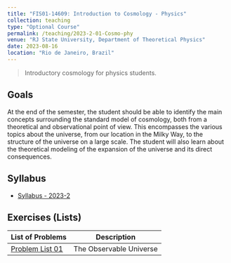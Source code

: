 ```yaml
---
title: "FIS01-14609: Introduction to Cosmology - Physics"
collection: teaching
type: "Optional Course"
permalink: /teaching/2023-2-01-Cosmo-phy
venue: "RJ State University, Department of Theoretical Physics"
date: 2023-08-16
location: "Rio de Janeiro, Brazil"
---
```


> Introductory cosmology for physics students.

## Goals


At the end of the semester, the student should be able to identify the main concepts surrounding the standard model of cosmology, both from a theoretical and observational point of view. This encompasses the various topics about the universe, from our location in the Milky Way, to the structure of the universe on a large scale. The student will also learn about the theoretical modeling of the expansion of the universe and its direct consequences.


## Syllabus

* [Syllabus - 2023-2](https://aranharafael.github.io/files/Cosmo/Syllabus_2023_2.pdf)

## Exercises (Lists)

| List of Problems                                                                | Description                                                  |
| ------------------------------------------------------------------- | ------------------------------------------------------------ |
| [Problem List 01](https://aranharafael.github.io/files/Cosmo/Lista01.pdf) | The Observable Universe  |

